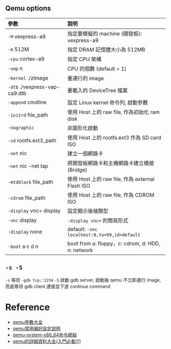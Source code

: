 Qemu options
---

| 參數                              |  說明                                          |
| :-                               | :-                                            |
| `-M` vexpress-a9                 | 指定要模擬的 machine (開發板): vexpress-a9        |
| `-m` 512M                        | 指定 DRAM 記憶體大小為 512MB                      |
| `-cpu` cortex-a9                 | 指定 CPU 架構                                   |
| `-smp` n                         | CPU 的個數 (default = 1)                        |
| `-kernel` ./zImage               | 要運行的 image                                  |
| `-dtb` ./vexpress-vap-ca9.dtb    | 要載入的 DeviceTree 檔案                         |
| `-append` cmdline                | 設定 Linux kernel 命令列, 啟動參數                |
| `-initrd` file_path              | 使用 Host 上的 raw file, 作為初始化 ram disk      |
| `-nographic`                     | 非圖形化啟動                                     |
| `-sd` rootfs.ext3_path           | 使用 Host 上的 rootfs.ext3 作為 SD card ISO      |
| `-net` nic                       | 建立一個網路卡                                    |
| `-net` nic -net tap              | 將開發板網路卡和主機網路卡建立橋接(Bridge)           |
| `-mtdblock` file_path            | 使用 Host 上的 raw file, 作為 external Flash ISO |
| `-cdrom` file_path               | 使用 Host 上的 raw file, 作為 CDROM ISO          |
| `-display` vnc= display          | 設定顯示後端類型                                  |
| `-vnc` display                   | `-display vnc=` 的簡寫形式                      |
| `-display` none                  | default: `-vnc localhost:0,to=99,id=default`  |
| `-boot` a c d n                  | boot from a: floppy，c: cdrom, d: HDD, n: network |


## `-s -S`

`-s` 等同 `-gdb tcp::1234`
`-S` 啟動 gdb server, 啟動後 qemu 不立即運行 image, 而是等待 gdb client 連接並下達 continue command


# Reference
+ [qemu參數大全](https://www.zhaixue.cc/qemu/qemu-param.html)
+ [qemu常用偏好設定說明](https://blog.csdn.net/weixin_39871788/article/details/123250595)
+ [qemu-system-x86_64命令總結](http://blog.leanote.com/post/7wlnk13/%E5%88%9B%E5%BB%BAKVM%E8%99%9A%E6%8B%9F%E6%9C%BA)
+ [qemu的詳細資料大全(入門必看!!!)](https://biao2488890051.blog.csdn.net/article/details/126299695?spm=1001.2101.3001.6650.7&utm_medium=distribute.pc_relevant.none-task-blog-2%7Edefault%7EBlogCommendFromBaidu%7ERate-7-126299695-blog-123250595.235%5Ev28%5Epc_relevant_t0_download&depth_1-utm_source=distribute.pc_relevant.none-task-blog-2%7Edefault%7EBlogCommendFromBaidu%7ERate-7-126299695-blog-123250595.235%5Ev28%5Epc_relevant_t0_download&utm_relevant_index=12)
